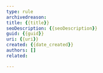 ```yaml
---
type: rule
archivedreason:
title: {{title}}
seoDescription: {{seoDescription}}
guid: {{guid}}
uri: {{uri}}
created: {{date_created}}
authors: []
related:

---
```



<!--endintro-->
